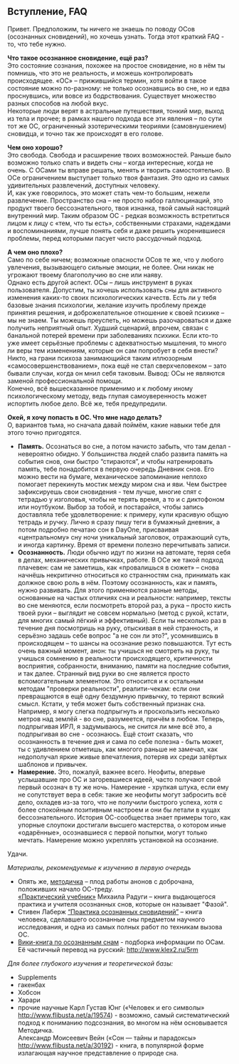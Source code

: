 ## Вступление, FAQ  
  
Привет. Предположим, ты ничего не знаешь по поводу ОСов (осознанных сновидений), но хочешь узнать. Тогда этот краткий FAQ - то, что тебе нужно.  

**Что такое осознанное сновидение, ещё раз?**  
Это состояние сознания, похожее на простое сновидение, но в нём ты помнишь, что это не реальность, и можешь контролировать происходящее. «ОС» – прижившийся термин, хотя войти в такое состояние можно по-разному: не только осознавшись во сне, но и едва проснувшись, или вовсе из бодрствования. Существует множество разных способов на любой вкус.  
Некоторые люди верят в астральные путешествия, тонкий мир, выход из тела и прочее; в рамках нашего подхода все эти явления – по сути тот же ОС, ограниченный эзотерическими теориями (самовнушением) сновидца, и точно так же происходят в его голове.  

**Чем оно хорошо?**  
Это свобода. Свобода и расширение твоих возможностей. Раньше было возможно только спать и видеть сны – когда интересные, когда не очень. С ОСами ты вправе решать, менять и творить самостоятельно. В ОСе ограничением выступает только твоя фантазия. Это одно из самых удивительных развлечений, доступных человеку.  
И, как уже говорилось, это может стать чем-то большим, нежели развлечение. Пространство сна – не просто набор галлюцинаций, это продукт твоего бессознательного, твоя изнанка, твой самый настоящий внутренний мир. Таким образом ОС - редкая возможность встретиться лицом к лицу с «тем, что ты есть», собственными страхами, надеждами и воспоминаниями, лучше понять себя и даже решить укоренившиеся проблемы, перед которыми пасует чисто рассудочный подход.

**А чем оно плохо?**  
Само по себе ничем; возможные опасности ОСов те же, что у любого увлечения, вызывающего сильные эмоции, не более. Они никак не угрожают твоему благополучию во сне или наяву.  
Однако есть другой аспект. ОСы – лишь инструмент в руках пользователя. Допустим, ты хочешь использовать сны для активного изменения каких-то своих психологических качеств. Есть ли у тебя базовые знания психологии, желание изучить проблему прежде принятия решения, и доброжелательное отношение к своей психике – мы не знаем. Ты можешь преуспеть, но можешь разочароваться и даже получить неприятный опыт. Худший сценарий, впрочем, связан с банальной потерей времени при заболеваниях психики. Если кто-то уже имеет серьёзные проблемы с адекватностью мышления, то много ли веры тем изменениям, которые он сам попробует в себя внести? Никто, на грани психоза занимающийся таким иллюзорным «самосовершенствованием», пока ещё не стал сверхчеловеком – зато бывали случаи, когда он мнил себя таковым. Вывод: ОСы не являются заменой профессиональной помощи.  
Конечно, всё вышесказанное применимо и к любому иному психологическому методу, ведь глупая самоуверенность может испортить любое дело. Всё же, тебя предупредили.  

**Окей, я хочу попасть в ОС. Что мне надо делать?**  
О, вариантов тьма, но сначала давай поймём, какие навыки тебе для этого точно пригодятся.   

* **Память.** Осознаться во сне, а потом начисто забыть, что там делал - невероятно обидно. У большинства людей слабо развита память на события снов, они быстро “стираются”, и чтобы натренировать память, тебе понадобится в первую очередь Дневник снов. Его можно вести на бумаге, механическое запоминание неплохо помогает перекинуть мостик между миром сна и яви. Чем быстрее зафиксируешь свои сновидения - тем лучше, многие спят с тетрадью у изголовья, чтобы не терять время, а то и с диктофоном или ноутбуком. Выбор за тобой, и постарайся, чтобы запись доставляла тебе удовлетворение: к примеру, купи красивую общую тетрадь и ручку. Лично я сразу пишу теги в бумажный дневник, а потом подробно печатаю сон в DayOne, присваивая «центральному» сну ночи уникальный заголовок, отражающий суть, и иногда картинку. Время от времени полезно перечитывать записи. 
* **Осознанность.** Люди обычно идут по жизни на автомате, теряя себя в делах, механических привычках, работе. В ОСе же такой подход плачевен: сам не заметишь, как «провалишься в сюжет» – снова начнёшь некритично относиться ко странностям сна, принимать как должное свою роль в нём. Поэтому осознанность, как и память, нужно развивать. Для этого применяются разные методы, основанные на частых отличиях сна и реальности: например, тексты во сне меняются, если посмотреть второй раз, а рука – просто кисть твоей руки – выглядит не совсем нормально (метод с рукой, кстати, для многих самый лёгкий и эффективный). Если ты несколько раз в течение дня посмотришь на руку, отыскивая в ней странность, и серьёзно задашь себе вопрос "а не сон ли это?", усомнившись в происходящем – то шансы на осознание резко повышаются. Тут есть очень важный момент, анон: ты учишься не смотреть на руку, ты учишься сомнению в реальности происходящего, критичности восприятия, собранности, вниманию, памяти на последние события, и так далее. Странный вид руки во сне является просто вспомогательным элементом. Это относится и к остальным методам "проверки реальности", реалити-чекам: если они превращаются в ещё одну бездумную привычку, то теряют всякий смысл. Кстати, у тебя может быть собственный признак сна. Например, я могу слегка подпрыгнуть и проскользить несколько метров над землёй - во сне, разумеется, причём в любом. Теперь, подпрыгивая ИРЛ, я задумываюсь, не снится ли мне всё это, а подпрыгивая во сне - осознаюсь. Ещё стоит сказать, что осознанность в течение дня и сама по себе полезна - быть может, ты с удивлением отметишь, как многого раньше не замечал, как недополучал яркие живые впечатления, потеряв их среди затёртых шаблонов и привычек.
*  **Намерение.** Это, пожалуй, важнее всего. Неофиты, впервые услышавшие про ОС и загоревшиеся идеей, часто получают свой первый осознач в ту же ночь. Намерение - хрупкая штука, если ему не сопутствует вера в себя: такие же неофиты могут забросить всё дело, охладев из-за того, что не получили быстрого успеха, хотя с более спокойным позитивным настроем и они бы летали в кущах бессознательного. История ОС-сообщества знает примеры того, как упорные слоупоки достигали высшего мастерства, о котором иные «одарённые», осознавшиеся с первой попытки, могут только мечтать. Намерение можно укреплять установкой на осознание.
  
Удачи.

*Материалы, рекомендуемые к изучению в первую очередь*  

* Опять же, [методичка](http://dobrochan.ru/src/pdf/1301/Metodichka.pdf) – плод работы анонов с доброчана, положивших начало ОС-треду.  
 [«Практический учебник»](http://books.aing.ru/) Михаила Радуги – книга выдающегося практика и учителя осознанных снов, которые он называет "Фазой".  
* Стивен Лаберж [“Практика осознанных сновидений”](https://dl.dropbox.com/u/24984861/Laberge_LD_practice.doc) – книга человека, сделавшего осознанные сны предметом научного исследования, и одна из самых полных работ по техникам вызова ОС.
* [Вики-книга по осознанным снам](http://en.wikibooks.org/wiki/Lucid_Dreaming) - подборка информации по ОСам. Её частичный перевод на русский: http://www.klex2.ru/5rm

*Для более глубокого изучения и теоретической базы:*  
* Supplements  
* гакенбах  
* Хобсон  
* Харари
* прочие научные
Карл Густав Юнг («Человек и его символы» http://www.flibusta.net/a/19574) - возможно, самый систематический подход к пониманию подсознания, во многом на нём основывается Методичка.  
Александр Моисеевич Вейн («Сон — тайны и парадоксы» http://www.flibusta.net/a/30192) -  книга, в популярной форме излагающая научное представление о природе сна.  
